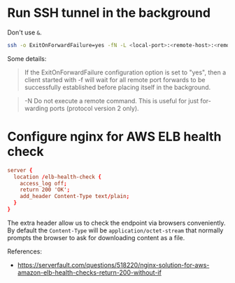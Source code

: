 # Run SSH tunnel in the background

Don't use `&`.

```sh
ssh -o ExitOnForwardFailure=yes -fN -L <local-port>:<remote-host>:<remote-port> <username>@<ssh-host>
```

Some details:

> If the ExitOnForwardFailure configuration option is set to "yes", then a client
  started with -f will wait for all remote port forwards to be successfully
  established before placing itself in the background.

> -N Do not execute a remote command.  This is useful for just for-warding ports
  (protocol version 2 only).

# Configure nginx for AWS ELB health check

```conf
server {
  location /elb-health-check {
    access_log off;
    return 200 'OK';
    add_header Content-Type text/plain;
  }
}
```

The extra header allow us to check the endpoint via browsers conveniently. By
default the `Content-Type` will be `application/octet-stream` that normally
prompts the browser to ask for downloading content as a file.

References:
- https://serverfault.com/questions/518220/nginx-solution-for-aws-amazon-elb-health-checks-return-200-without-if
